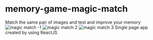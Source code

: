# memory-game-magic-match
Match the same pair of images and test and improve your memory
![magic match -1](https://user-images.githubusercontent.com/84805818/161173178-ae2f7165-128d-499e-89f9-55f75dd499d4.png)
![magic match 2](https://user-images.githubusercontent.com/84805818/161173180-4047ca20-fd16-4520-98db-17e6392f0da5.png)
![magic match 3](https://user-images.githubusercontent.com/84805818/161173181-a17ec808-0a5e-4a3a-9bdd-52de05ff211a.png)
Single page app created by using ReactJS

